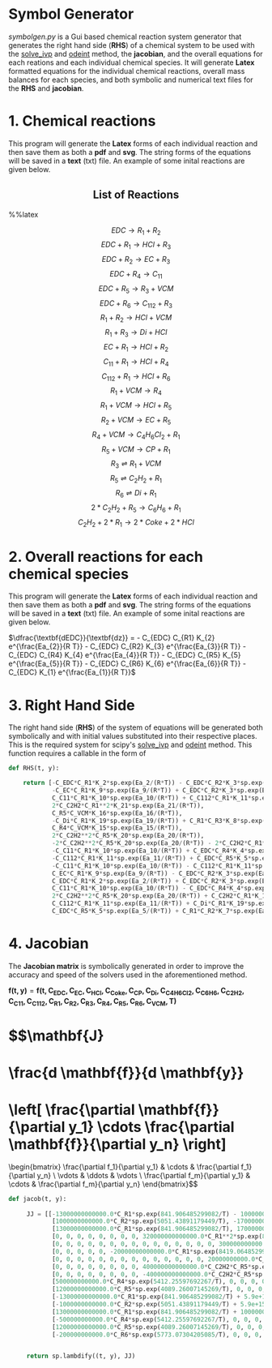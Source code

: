 # Symbol Generator

*symbolgen.py* is a Gui based chemical reaction system generator that generates the right hand side (**RHS**) of a chemical system to be used with the [solve_ivp](https://docs.scipy.org/doc/scipy/reference/generated/scipy.integrate.solve_ivp.html) and [odeint](https://docs.scipy.org/doc/scipy/reference/generated/scipy.integrate.odeint.html#scipy.integrate.odeint)  method, the **jacobian**, and the overall equations for each reations and each individual chemical species. It will generate **Latex** formatted equations for the individual chemical reactions, overall mass balances for each species, and both symbolic and numerical text files for the **RHS** and **jacobian**.


# 1. Chemical reactions

This program will generate the **Latex** forms of each individual reaction and then save them as both a **pdf** and **svg**. The string forms of the equations will be saved in a **text** (txt) file. An example of some inital reactions are given below.

## <center> <b>List of Reactions</b>


%%latex

$$EDC \longrightarrow R_{1} + R_{2}$$
$$EDC + R_{1} \longrightarrow HCl + R_{3}$$
$$EDC + R_{2} \longrightarrow EC + R_{3}$$
$$EDC + R_{4} \longrightarrow C_{11}$$
$$EDC + R_{5} \longrightarrow R_{3} + VCM$$
$$EDC + R_{6} \longrightarrow C_{112} + R_{3}$$
$$R_{1} + R_{2} \longrightarrow HCl + VCM$$
$$R_{1} + R_{3} \longrightarrow Di + HCl$$
$$EC + R_{1} \longrightarrow HCl + R_{2}$$
$$C_{11} + R_{1} \longrightarrow HCl + R_{4}$$
$$C_{112} + R_{1} \longrightarrow HCl + R_{6}$$
$$R_{1} + VCM \longrightarrow R_{4}$$
$$R_{1} + VCM \longrightarrow HCl + R_{5}$$
$$R_{2} + VCM \longrightarrow EC + R_{5}$$
$$R_{4} + VCM \longrightarrow C_{4}H_{6}Cl_{2} + R_{1}$$
$$R_{5} + VCM \longrightarrow CP + R_{1}$$
$$R_{3} \rightleftharpoons R_{1} + VCM$$
$$R_{5} \rightleftharpoons C_{2}H_{2} + R_{1}$$
$$R_{6} \rightleftharpoons Di + R_{1}$$
$$2*C_{2}H_{2} + R_{5} \longrightarrow C_{6}H_{6} + R_{1}$$
$$C_{2}H_{2} + 2*R_{1} \longrightarrow 2*Coke + 2*HCl$$

# 2. Overall reactions for each chemical species

This program will generate the **Latex** forms of each individual reaction and then save them as both a **pdf** and **svg**. The string forms of the equations will be saved in a **text** (txt) file. An example of some inital reactions are given below.



<left> $\dfrac{\textbf{dEDC}}{\textbf{dz}} = - C_{EDC} C_{R1} K_{2} e^{\frac{Ea_{2}}{R T}} - C_{EDC} C_{R2} K_{3} e^{\frac{Ea_{3}}{R T}} - C_{EDC} C_{R4} K_{4} e^{\frac{Ea_{4}}{R T}} - C_{EDC} C_{R5} K_{5} e^{\frac{Ea_{5}}{R T}} - C_{EDC} C_{R6} K_{6} e^{\frac{Ea_{6}}{R T}} - C_{EDC} K_{1} e^{\frac{Ea_{1}}{R T}}$






# 3. Right Hand Side 


The right hand side (**RHS**) of the system of equations will be generated both symbolically and with initial values substituted into their respective places. This is the required system for scipy's [solve_ivp](https://docs.scipy.org/doc/scipy/reference/generated/scipy.integrate.solve_ivp.html) and [odeint](https://docs.scipy.org/doc/scipy/reference/generated/scipy.integrate.odeint.html#scipy.integrate.odeint) method. This function requires a callable in the form of 

```python
def RHS(t, y):

    return [-C_EDC*C_R1*K_2*sp.exp(Ea_2/(R*T)) - C_EDC*C_R2*K_3*sp.exp(Ea_3/(R*T)) - C_EDC*C_R4*K_4*sp.exp(Ea_4/(R*T)) - C_EDC*C_R5*K_5*sp.exp(Ea_5/(R*T)) - C_EDC*C_R6*K_6*sp.exp(Ea_6/(R*T)) - C_EDC*K_1*sp.exp(Ea_1/(R*T)),
            -C_EC*C_R1*K_9*sp.exp(Ea_9/(R*T)) + C_EDC*C_R2*K_3*sp.exp(Ea_3/(R*T)) + C_R2*C_VCM*K_14*sp.exp(Ea_14/(R*T)),
            C_C11*C_R1*K_10*sp.exp(Ea_10/(R*T)) + C_C112*C_R1*K_11*sp.exp(Ea_11/(R*T)) + 2*C_C2H2*C_R1**2*K_21*sp.exp(Ea_21/(R*T)) + C_EC*C_R1*K_9*sp.exp(Ea_9/(R*T)) + C_EDC*C_R1*K_2*sp.exp(Ea_2/(R*T)) + C_R1*C_R2*K_7*sp.exp(Ea_7/(R*T)) + C_R1*C_R3*K_8*sp.exp(Ea_8/(R*T)) + C_R1*C_VCM*K_13*sp.exp(Ea_13/(R*T)),
            2*C_C2H2*C_R1**2*K_21*sp.exp(Ea_21/(R*T)),
            C_R5*C_VCM*K_16*sp.exp(Ea_16/(R*T)),
            -C_Di*C_R1*K_19*sp.exp(Ea_19/(R*T)) + C_R1*C_R3*K_8*sp.exp(Ea_8/(R*T)) + C_R6*K_19*sp.exp(Ea_19/(R*T)),
            C_R4*C_VCM*K_15*sp.exp(Ea_15/(R*T)),
            2*C_C2H2**2*C_R5*K_20*sp.exp(Ea_20/(R*T)),
            -2*C_C2H2**2*C_R5*K_20*sp.exp(Ea_20/(R*T)) - 2*C_C2H2*C_R1**2*K_21*sp.exp(Ea_21/(R*T)) - C_C2H2*C_R1*K_18*sp.exp(Ea_18/(R*T)) - C_R5*K_18*sp.exp(Ea_18/(R*T)),
            -C_C11*C_R1*K_10*sp.exp(Ea_10/(R*T)) + C_EDC*C_R4*K_4*sp.exp(Ea_4/(R*T)),
            -C_C112*C_R1*K_11*sp.exp(Ea_11/(R*T)) + C_EDC*C_R5*K_5*sp.exp(Ea_5/(R*T)),
            -C_C11*C_R1*K_10*sp.exp(Ea_10/(R*T)) - C_C112*C_R1*K_11*sp.exp(Ea_11/(R*T)) + 2*C_C2H2**2*C_R5*K_20*sp.exp(Ea_20/(R*T)) - 2*C_C2H2*C_R1**2*K_21*sp.exp(Ea_21/(R*T)) - C_C2H2*C_R1*K_18*sp.exp(Ea_18/(R*T)) - C_Di*C_R1*K_19*sp.exp(Ea_19/(R*T)) - C_EC*C_R1*K_9*sp.exp(Ea_9/(R*T)) - C_EDC*C_R1*K_2*sp.exp(Ea_2/(R*T)) + C_EDC*K_1*sp.exp(Ea_1/(R*T)) - C_R1*C_R2*K_7*sp.exp(Ea_7/(R*T)) - C_R1*C_R3*K_8*sp.exp(Ea_8/(R*T)) - C_R1*C_VCM*K_12*sp.exp(Ea_12/(R*T)) - C_R1*C_VCM*K_13*sp.exp(Ea_13/(R*T)) - C_R1*C_VCM*K_17*sp.exp(Ea_17/(R*T)) + C_R3*K_17*sp.exp(Ea_17/(R*T)) + C_R4*C_VCM*K_15*sp.exp(Ea_15/(R*T)) + C_R5*C_VCM*K_16*sp.exp(Ea_16/(R*T)) + C_R5*K_18*sp.exp(Ea_18/(R*T)) + C_R6*K_19*sp.exp(Ea_19/(R*T)),
            C_EC*C_R1*K_9*sp.exp(Ea_9/(R*T)) - C_EDC*C_R2*K_3*sp.exp(Ea_3/(R*T)) + C_EDC*K_1*sp.exp(Ea_1/(R*T)) - C_R1*C_R2*K_7*sp.exp(Ea_7/(R*T)) - C_R2*C_VCM*K_14*sp.exp(Ea_14/(R*T)),
            C_EDC*C_R1*K_2*sp.exp(Ea_2/(R*T)) + C_EDC*C_R2*K_3*sp.exp(Ea_3/(R*T)) + C_EDC*C_R4*K_4*sp.exp(Ea_4/(R*T)) + C_EDC*C_R5*K_5*sp.exp(Ea_5/(R*T)) + C_EDC*C_R6*K_6*sp.exp(Ea_6/(R*T)) - C_R1*C_R3*K_8*sp.exp(Ea_8/(R*T)) + C_R1*C_VCM*K_17*sp.exp(Ea_17/(R*T)) - C_R3*K_17*sp.exp(Ea_17/(R*T)),
            C_C11*C_R1*K_10*sp.exp(Ea_10/(R*T)) - C_EDC*C_R4*K_4*sp.exp(Ea_4/(R*T)) + C_R1*C_VCM*K_12*sp.exp(Ea_12/(R*T)) - C_R4*C_VCM*K_15*sp.exp(Ea_15/(R*T)),
            2*C_C2H2**2*C_R5*K_20*sp.exp(Ea_20/(R*T)) + C_C2H2*C_R1*K_18*sp.exp(Ea_18/(R*T)) + C_EDC*C_R5*K_5*sp.exp(Ea_5/(R*T)) - C_R1*C_VCM*K_13*sp.exp(Ea_13/(R*T)) - C_R2*C_VCM*K_14*sp.exp(Ea_14/(R*T)) + C_R5*C_VCM*K_16*sp.exp(Ea_16/(R*T)) - C_R5*K_18*sp.exp(Ea_18/(R*T)),
            C_C112*C_R1*K_11*sp.exp(Ea_11/(R*T)) + C_Di*C_R1*K_19*sp.exp(Ea_19/(R*T)) - C_EDC*C_R6*K_6*sp.exp(Ea_6/(R*T)) - C_R6*K_19*sp.exp(Ea_19/(R*T)),
            C_EDC*C_R5*K_5*sp.exp(Ea_5/(R*T)) + C_R1*C_R2*K_7*sp.exp(Ea_7/(R*T)) - C_R1*C_VCM*K_12*sp.exp(Ea_12/(R*T)) - C_R1*C_VCM*K_13*sp.exp(Ea_13/(R*T)) - C_R1*C_VCM*K_17*sp.exp(Ea_17/(R*T)) - C_R2*C_VCM*K_14*sp.exp(Ea_14/(R*T)) + C_R3*K_17*sp.exp(Ea_17/(R*T)) - C_R4*C_VCM*K_15*sp.exp(Ea_15/(R*T)) - C_R5*C_VCM*K_16*sp.exp(Ea_16/(R*T))]
```


# 4. Jacobian 

The **Jacobian matrix** is symbolically generated in order to improve the accuracy and speed of the solvers used in the aforementioned method.



$\mathbf{f(t, y)} =\mathbf{f(t, C_{EDC}, C_{EC}, C_{HCl}, C_{Coke}, C_{CP}, C_{Di}, C_{C4H6Cl2}, C_{C6H6}, C_{C2H2}, C_{C11}, C_{C112}, C_{R1}, C_{R2}, C_{R3}, C_{R4}, C_{R5}, C_{R6}, C_{VCM}, T)}$






$$\mathbf{J}
=
\frac{d \mathbf{f}}{d \mathbf{y}}
=
\left[ \frac{\partial \mathbf{f}}{\partial y_1}
\cdots \frac{\partial \mathbf{f}}{\partial y_n} \right] 
=
\begin{bmatrix}
\frac{\partial f_1}{\partial y_1} & \cdots &
\frac{\partial f_1}{\partial y_n} \\
\vdots & \ddots & \vdots \\
\frac{\partial f_m}{\partial y_1} & \cdots & 
\frac{\partial f_m}{\partial y_n}
\end{bmatrix}$$


```python
def jacob(t, y):
    
     JJ = [[-13000000000000.0*C_R1*sp.exp(841.906485299082/T) - 1000000000000.0*C_R2*sp.exp(5051.43891179449/T) - 500000000000.0*C_R4*sp.exp(5412.25597692267/T) - 12000000000000.0*C_R5*sp.exp(4089.26007145269/T) - 200000000000.0*C_R6*sp.exp(5773.07304205085/T) - 5.9e+15*sp.exp(41133.1454246123/T), 0, 0, 0, 0, 0, 0, 0, 0, 0, 0, -13000000000000.0*C_EDC*sp.exp(841.906485299082/T), -1000000000000.0*C_EDC*sp.exp(5051.43891179449/T), 0, -500000000000.0*C_EDC*sp.exp(5412.25597692267/T), -12000000000000.0*C_EDC*sp.exp(4089.26007145269/T), -200000000000.0*C_EDC*sp.exp(5773.07304205085/T), 0],
            [1000000000000.0*C_R2*sp.exp(5051.43891179449/T), -17000000000000.0*C_R1*sp.exp(481.089420170904/T), 0, 0, 0, 0, 0, 0, 0, 0, 0, -17000000000000.0*C_EC*sp.exp(481.089420170904/T), 1000000000000.0*C_EDC*sp.exp(5051.43891179449/T) + 500000000000.0*C_VCM*sp.exp(3728.44300632451/T), 0, 0, 0, 0, 500000000000.0*C_R2*sp.exp(3728.44300632451/T)],
            [13000000000000.0*C_R1*sp.exp(841.906485299082/T), 17000000000000.0*C_R1*sp.exp(481.089420170904/T), 0, 0, 0, 0, 0, 0, 320000000000000.0*C_R1**2*sp.exp(8419.06485299082/T), 12000000000000.0*C_R1*sp.exp(721.634130256356/T), 17000000000000.0*C_R1*sp.exp(1804.08532564089/T), 12000000000000.0*C_C11*sp.exp(721.634130256356/T) + 17000000000000.0*C_C112*sp.exp(1804.08532564089/T) + 640000000000000.0*C_C2H2*C_R1*sp.exp(8419.06485299082/T) + 17000000000000.0*C_EC*sp.exp(481.089420170904/T) + 13000000000000.0*C_EDC*sp.exp(841.906485299082/T) + 10000000000000.0*C_R2*sp.exp(1563.54061555544/T) + 10000000000000.0*C_R3*sp.exp(1443.26826051271/T) + 120000000000000.0*C_VCM*sp.exp(6735.25188239266/T), 10000000000000.0*C_R1*sp.exp(1563.54061555544/T), 10000000000000.0*C_R1*sp.exp(1443.26826051271/T), 0, 0, 0, 120000000000000.0*C_R1*sp.exp(6735.25188239266/T)],
            [0, 0, 0, 0, 0, 0, 0, 0, 320000000000000.0*C_R1**2*sp.exp(8419.06485299082/T), 0, 0, 640000000000000.0*C_C2H2*C_R1*sp.exp(8419.06485299082/T), 0, 0, 0, 0, 0, 0],
            [0, 0, 0, 0, 0, 0, 0, 0, 0, 0, 0, 0, 0, 0, 0, 300000000000.0*C_VCM*sp.exp(7336.61365760629/T), 0, 300000000000.0*C_R5*sp.exp(7336.61365760629/T)],
            [0, 0, 0, 0, 0, -20000000000000.0*C_R1*sp.exp(8419.06485299082/T), 0, 0, 0, 0, 0, -20000000000000.0*C_Di*sp.exp(8419.06485299082/T) + 10000000000000.0*C_R3*sp.exp(1443.26826051271/T), 0, 10000000000000.0*C_R1*sp.exp(1443.26826051271/T), 0, 0, 20000000000000.0*sp.exp(8419.06485299082/T), 0],
            [0, 0, 0, 0, 0, 0, 0, 0, 0, 0, 0, 0, 0, 0, 20000000000.0*C_VCM*sp.exp(3608.17065128178/T), 0, 0, 20000000000.0*C_R4*sp.exp(3608.17065128178/T)],
            [0, 0, 0, 0, 0, 0, 0, 0, 400000000000000.0*C_C2H2*C_R5*sp.exp(2405.44710085452/T), 0, 0, 0, 0, 0, 0, 200000000000000.0*C_C2H2**2*sp.exp(2405.44710085452/T), 0, 0],
            [0, 0, 0, 0, 0, 0, 0, 0, -400000000000000.0*C_C2H2*C_R5*sp.exp(2405.44710085452/T) - 320000000000000.0*C_R1**2*sp.exp(8419.06485299082/T) - 500000000000000.0*C_R1*sp.exp(10824.5119538453/T), 0, 0, -640000000000000.0*C_C2H2*C_R1*sp.exp(8419.06485299082/T) - 500000000000000.0*C_C2H2*sp.exp(10824.5119538453/T), 0, 0, 0, -200000000000000.0*C_C2H2**2*sp.exp(2405.44710085452/T) - 500000000000000.0*sp.exp(10824.5119538453/T), 0, 0],
            [500000000000.0*C_R4*sp.exp(5412.25597692267/T), 0, 0, 0, 0, 0, 0, 0, 0, -12000000000000.0*C_R1*sp.exp(721.634130256356/T), 0, -12000000000000.0*C_C11*sp.exp(721.634130256356/T), 0, 0, 500000000000.0*C_EDC*sp.exp(5412.25597692267/T), 0, 0, 0],
            [12000000000000.0*C_R5*sp.exp(4089.26007145269/T), 0, 0, 0, 0, 0, 0, 0, 0, 0, -17000000000000.0*C_R1*sp.exp(1804.08532564089/T), -17000000000000.0*C_C112*sp.exp(1804.08532564089/T), 0, 0, 0, 12000000000000.0*C_EDC*sp.exp(4089.26007145269/T), 0, 0],
            [-13000000000000.0*C_R1*sp.exp(841.906485299082/T) + 5.9e+15*sp.exp(41133.1454246123/T), -17000000000000.0*C_R1*sp.exp(481.089420170904/T), 0, 0, 0, -20000000000000.0*C_R1*sp.exp(8419.06485299082/T), 0, 0, 400000000000000.0*C_C2H2*C_R5*sp.exp(2405.44710085452/T) - 320000000000000.0*C_R1**2*sp.exp(8419.06485299082/T) - 500000000000000.0*C_R1*sp.exp(10824.5119538453/T), -12000000000000.0*C_R1*sp.exp(721.634130256356/T), -17000000000000.0*C_R1*sp.exp(1804.08532564089/T), -12000000000000.0*C_C11*sp.exp(721.634130256356/T) - 17000000000000.0*C_C112*sp.exp(1804.08532564089/T) - 640000000000000.0*C_C2H2*C_R1*sp.exp(8419.06485299082/T) - 500000000000000.0*C_C2H2*sp.exp(10824.5119538453/T) - 20000000000000.0*C_Di*sp.exp(8419.06485299082/T) - 17000000000000.0*C_EC*sp.exp(481.089420170904/T) - 13000000000000.0*C_EDC*sp.exp(841.906485299082/T) - 10000000000000.0*C_R2*sp.exp(1563.54061555544/T) - 10000000000000.0*C_R3*sp.exp(1443.26826051271/T) - 120000000000000.0*C_VCM*sp.exp(6735.25188239266/T) - 210000000000000.0*C_VCM*sp.exp(10102.877823589/T) - 91000000000.0*C_VCM, -10000000000000.0*C_R1*sp.exp(1563.54061555544/T), -10000000000000.0*C_R1*sp.exp(1443.26826051271/T) + 210000000000000.0*sp.exp(10102.877823589/T), 20000000000.0*C_VCM*sp.exp(3608.17065128178/T), 200000000000000.0*C_C2H2**2*sp.exp(2405.44710085452/T) + 300000000000.0*C_VCM*sp.exp(7336.61365760629/T) + 500000000000000.0*sp.exp(10824.5119538453/T), 20000000000000.0*sp.exp(8419.06485299082/T), -120000000000000.0*C_R1*sp.exp(6735.25188239266/T) - 210000000000000.0*C_R1*sp.exp(10102.877823589/T) - 91000000000.0*C_R1 + 20000000000.0*C_R4*sp.exp(3608.17065128178/T) + 300000000000.0*C_R5*sp.exp(7336.61365760629/T)],
            [-1000000000000.0*C_R2*sp.exp(5051.43891179449/T) + 5.9e+15*sp.exp(41133.1454246123/T), 17000000000000.0*C_R1*sp.exp(481.089420170904/T), 0, 0, 0, 0, 0, 0, 0, 0, 0, 17000000000000.0*C_EC*sp.exp(481.089420170904/T) - 10000000000000.0*C_R2*sp.exp(1563.54061555544/T), -1000000000000.0*C_EDC*sp.exp(5051.43891179449/T) - 10000000000000.0*C_R1*sp.exp(1563.54061555544/T) - 500000000000.0*C_VCM*sp.exp(3728.44300632451/T), 0, 0, 0, 0, -500000000000.0*C_R2*sp.exp(3728.44300632451/T)],
            [13000000000000.0*C_R1*sp.exp(841.906485299082/T) + 1000000000000.0*C_R2*sp.exp(5051.43891179449/T) + 500000000000.0*C_R4*sp.exp(5412.25597692267/T) + 12000000000000.0*C_R5*sp.exp(4089.26007145269/T) + 200000000000.0*C_R6*sp.exp(5773.07304205085/T), 0, 0, 0, 0, 0, 0, 0, 0, 0, 0, 13000000000000.0*C_EDC*sp.exp(841.906485299082/T) - 10000000000000.0*C_R3*sp.exp(1443.26826051271/T) + 210000000000000.0*C_VCM*sp.exp(10102.877823589/T), 1000000000000.0*C_EDC*sp.exp(5051.43891179449/T), -10000000000000.0*C_R1*sp.exp(1443.26826051271/T) - 210000000000000.0*sp.exp(10102.877823589/T), 500000000000.0*C_EDC*sp.exp(5412.25597692267/T), 12000000000000.0*C_EDC*sp.exp(4089.26007145269/T), 200000000000.0*C_EDC*sp.exp(5773.07304205085/T), 210000000000000.0*C_R1*sp.exp(10102.877823589/T)],
            [-500000000000.0*C_R4*sp.exp(5412.25597692267/T), 0, 0, 0, 0, 0, 0, 0, 0, 12000000000000.0*C_R1*sp.exp(721.634130256356/T), 0, 12000000000000.0*C_C11*sp.exp(721.634130256356/T) + 91000000000.0*C_VCM, 0, 0, -500000000000.0*C_EDC*sp.exp(5412.25597692267/T) - 20000000000.0*C_VCM*sp.exp(3608.17065128178/T), 0, 0, 91000000000.0*C_R1 - 20000000000.0*C_R4*sp.exp(3608.17065128178/T)],
            [12000000000000.0*C_R5*sp.exp(4089.26007145269/T), 0, 0, 0, 0, 0, 0, 0, 400000000000000.0*C_C2H2*C_R5*sp.exp(2405.44710085452/T) + 500000000000000.0*C_R1*sp.exp(10824.5119538453/T), 0, 0, 500000000000000.0*C_C2H2*sp.exp(10824.5119538453/T) - 120000000000000.0*C_VCM*sp.exp(6735.25188239266/T), -500000000000.0*C_VCM*sp.exp(3728.44300632451/T), 0, 0, 200000000000000.0*C_C2H2**2*sp.exp(2405.44710085452/T) + 12000000000000.0*C_EDC*sp.exp(4089.26007145269/T) + 300000000000.0*C_VCM*sp.exp(7336.61365760629/T) - 500000000000000.0*sp.exp(10824.5119538453/T), 0, -120000000000000.0*C_R1*sp.exp(6735.25188239266/T) - 500000000000.0*C_R2*sp.exp(3728.44300632451/T) + 300000000000.0*C_R5*sp.exp(7336.61365760629/T)],
            [-200000000000.0*C_R6*sp.exp(5773.07304205085/T), 0, 0, 0, 0, 20000000000000.0*C_R1*sp.exp(8419.06485299082/T), 0, 0, 0, 0, 17000000000000.0*C_R1*sp.exp(1804.08532564089/T), 17000000000000.0*C_C112*sp.exp(1804.08532564089/T) + 20000000000000.0*C_Di*sp.exp(8419.06485299082/T), 0, 0, 0, 0, -200000000000.0*C_EDC*sp.exp(5773.07304205085/T) - 20000000000000.0*sp.exp(8419.06485299082/T), 0][12000000000000.0*C_R5*sp.exp(4089.26007145269/T), 0, 0, 0, 0, 0, 0, 0, 0, 0, 0, 10000000000000.0*C_R2*sp.exp(1563.54061555544/T) - 120000000000000.0*C_VCM*sp.exp(6735.25188239266/T) - 210000000000000.0*C_VCM*sp.exp(10102.877823589/T) - 91000000000.0*C_VCM, 10000000000000.0*C_R1*sp.exp(1563.54061555544/T) - 500000000000.0*C_VCM*sp.exp(3728.44300632451/T), 210000000000000.0*sp.exp(10102.877823589/T), -20000000000.0*C_VCM*sp.exp(3608.17065128178/T), 12000000000000.0*C_EDC*sp.exp(4089.26007145269/T) - 300000000000.0*C_VCM*sp.exp(7336.61365760629/T), 0, -120000000000000.0*C_R1*sp.exp(6735.25188239266/T) - 210000000000000.0*C_R1*sp.exp(10102.877823589/T) - 91000000000.0*C_R1 - 500000000000.0*C_R2*sp.exp(3728.44300632451/T) - 20000000000.0*C_R4*sp.exp(3608.17065128178/T) - 300000000000.0*C_R5*sp.exp(7336.61365760629/T)]]


     return sp.lambdify((t, y), JJ)
```


```python

```
